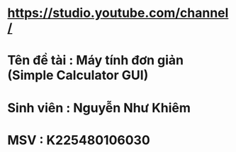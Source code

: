 # https://studio.youtube.com/channel/
# Tên đề tài : Máy tính đơn giản (Simple Calculator GUI)
# Sinh viên : Nguyễn Như Khiêm
# MSV : K225480106030
